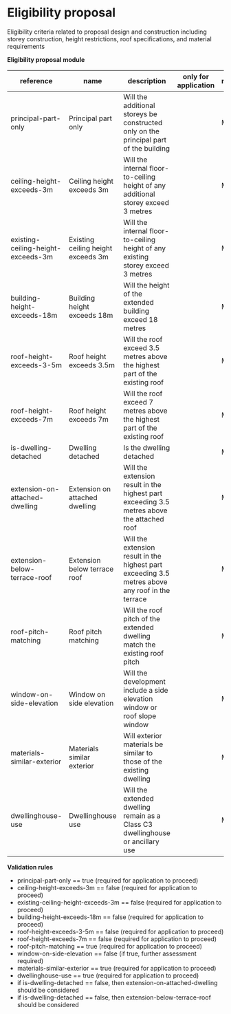 # Eligibility proposal

Eligibility criteria related to proposal design and construction including storey construction,
height restrictions, roof specifications, and material requirements


**Eligibility proposal module**

| reference | name | description | only for application | requirement | notes |
| --- | --- | --- | --- | --- | --- |
| principal-part-only | Principal part only | Will the additional storeys be constructed only on the principal part of the building |  | MUST |  |
| ceiling-height-exceeds-3m | Ceiling height exceeds 3m | Will the internal floor-to-ceiling height of any additional storey exceed 3 metres |  | MUST |  |
| existing-ceiling-height-exceeds-3m | Existing ceiling height exceeds 3m | Will the internal floor-to-ceiling height of any existing storey exceed 3 metres |  | MUST |  |
| building-height-exceeds-18m | Building height exceeds 18m | Will the height of the extended building exceed 18 metres |  | MUST |  |
| roof-height-exceeds-3-5m | Roof height exceeds 3.5m | Will the roof exceed 3.5 metres above the highest part of the existing roof |  | MUST |  |
| roof-height-exceeds-7m | Roof height exceeds 7m | Will the roof exceed 7 metres above the highest part of the existing roof |  | MUST |  |
| is-dwelling-detached | Dwelling detached | Is the dwelling detached |  | MUST |  |
| extension-on-attached-dwelling | Extension on attached dwelling | Will the extension result in the highest part exceeding 3.5 metres above the attached roof |  | MAY | Rule: is a MUST if `is-dwelling-detached` is `False` |
| extension-below-terrace-roof | Extension below terrace roof | Will the extension result in the highest part exceeding 3.5 metres above any roof in the terrace |  | MAY | Rule: is a MUST if `is-dwelling-detached` is `False` |
| roof-pitch-matching | Roof pitch matching | Will the roof pitch of the extended dwelling match the existing roof pitch |  | MUST |  |
| window-on-side-elevation | Window on side elevation | Will the development include a side elevation window or roof slope window |  | MUST |  |
| materials-similar-exterior | Materials similar exterior | Will exterior materials be similar to those of the existing dwelling |  | MUST |  |
| dwellinghouse-use | Dwellinghouse use | Will the extended dwelling remain as a Class C3 dwellinghouse or ancillary use |  | MUST |  |

**Validation rules**

- principal-part-only == true (required for application to proceed)
- ceiling-height-exceeds-3m == false (required for application to proceed)
- existing-ceiling-height-exceeds-3m == false (required for application to proceed)
- building-height-exceeds-18m == false (required for application to proceed)
- roof-height-exceeds-3-5m == false (required for application to proceed)
- roof-height-exceeds-7m == false (required for application to proceed)
- roof-pitch-matching == true (required for application to proceed)
- window-on-side-elevation == false (if true, further assessment required)
- materials-similar-exterior == true (required for application to proceed)
- dwellinghouse-use == true (required for application to proceed)
- if is-dwelling-detached == false, then extension-on-attached-dwelling should be considered
- if is-dwelling-detached == false, then extension-below-terrace-roof should be considered